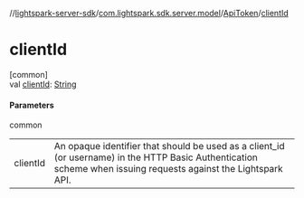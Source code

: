 //[lightspark-server-sdk](../../../index.md)/[com.lightspark.sdk.server.model](../index.md)/[ApiToken](index.md)/[clientId](client-id.md)

# clientId

[common]\
val [clientId](client-id.md): [String](https://kotlinlang.org/api/latest/jvm/stdlib/kotlin/-string/index.html)

#### Parameters

common

| | |
|---|---|
| clientId | An opaque identifier that should be used as a client_id (or username) in the HTTP Basic Authentication scheme when issuing requests against the Lightspark API. |
